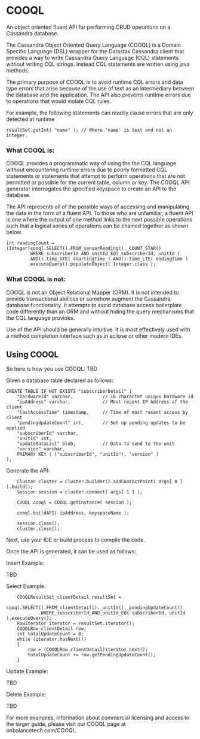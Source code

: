 # COOQL
An object oriented fluent API for performing CRUD operations on a Cassandra database.

The Cassandra Object Oriented Query Language (COOQL) is a Domain Specific Language (DSL) wrapper for the Datastax Cassandra client that provides a way to write Cassandra Query Language (CQL) statements without writing CQL strings. Instead CQL statements are written using java methods.

The primary purpose of COOQL is to avoid runtime CQL errors and data type errors that arise because of the use of text as an intermediary between the database and the application. The API also prevents runtime errors due to operations that would violate CQL rules.

For example, the following statements can readily cause errors that are only detected at runtime

```
resultSet.getInt( "name" );	// Where 'name' is text and not an integer.
```

### What COOQL is:

COOQL provides a programmatic way of using the the CQL language without encountering runtime errors due to poorly formatted CQL statements or statements that attempt to perform operations that are not permitted or possible for the current table, column or key. The COOQL API generator interrogates the specified keyspace to create an API to the database.

The API represents all of the possible ways of accessing and manipulating the data in the form of a fluent API. To those who are unfamiliar, a fluent API is one where the output of one method links to the next possible operations such that a logical series of operations can be chained together as shown below.

```
int readingCount = (Integer)cooql.SELECT().FROM_sensorReading()._COUNT_STAR()
		.WHERE_subscriberId_AND_unitId_EQ( subscriberId, unitId )
		.AND().time_GTE( startingTime ).AND().time_LTE( endingTime )
		.executeQuery().populateObject( Integer.class );
```

### What COOQL is not:

COOQL is not an Object Relational Mapper (ORM). It is not intended to provide transactional abilities or somehow augment the Cassandra database functionality. It attempts to avoid database access boilerplate code differently than an ORM and without hiding the query mechanisms that the CQL language provides.

Use of the API should be generally intuitive. It is most effectively used with a method completion interface such as in eclipse or other modern IDEs.

## Using COOQL

So here is how you use COOQL: TBD

Given a database table declared as follows:

```
CREATE TABLE IF NOT EXISTS "subscriberDetail" (
	"hardwareId" varchar,			// 16 character unique hardware id
	"ipAddress" varchar,			// Most recent IP Address of the client
	"lastAccessTime" timestamp,		// Time of most recent access by client
	"pendingUpdateCount" int,		// Set up pending updates to be applied
	"subscriberId" varchar,
	"unitId" int,
	"updateDataList" blob,			// Data to send to the unit
	"version" varchar,
	PRIMARY KEY ( ("subscriberId", "unitId"), "version" )
);
```

Generate the API:

```
	Cluster cluster = Cluster.builder().addContactPoint( args[ 0 ] ).build();
	Session session = cluster.connect( args[ 1 ] );

	COOQL cooql = COOQL.getInstance( session );

	cooql.buildAPI( ipAddress, keyspaceName );

	session.close();
	cluster.close();
```

Next, use your IDE or build process to compile the code.

Once the API is generated, it can be used as follows:

Insert Example:

TBD

Select Example:

```
	COOQLResultSet_clientDetail resultSet =
		cooql.SELECT().FROM_clientDetail()._unitId()._pendingUpdateCount()
			.WHERE_subscriberId_AND_unitId_EQ( subscriberId, unitId ).executeQuery();
	RowIterator iterator = resultSet.iterator();
	COOQLRow_clientDetail row;
	int totalUpdateCount = 0;
	while (iterator.hasNext())
	{
		row = (COOQLRow_clientDetail)iterator.next();
		totalUpdateCount += row.getPendingUpdateCount();
	}
```

Update Example:

TBD

Delete Example:

TBD

For more examples, information about commercial licensing and access to the larger guide, please visit our COOQL page at onbalancetech.com/COOQL.
